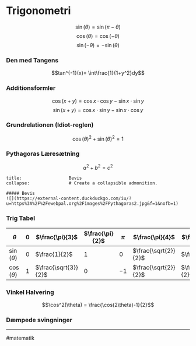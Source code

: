 # Trigonometri

$$\sin(\theta) = \sin(\pi - \theta)$$
$$\cos(\theta) = \cos(-\theta)$$
$$\sin(-\theta) = -\sin(\theta)$$

### Den med Tangens
$$tan^{-1}(x)= \int\frac{1}{1+y^2}dy$$


### Additionsformler
$$\cos(x+y) = \cos x \cdot \cos y - \sin x \cdot \sin y$$
$$\sin(x+y) = \cos x \cdot \sin y - \sin x \cdot \cos y$$

### Grundrelationen (Idiot-reglen)
$$\cos(\theta)^2 + \sin(\theta)^2 = 1$$
### Pythagoras Læresætning
$$a^2 + b^2 = c^2$$
```ad-example # Admonition type. See below for a list of available types.
title:                  Bevis
collapse:               # Create a collapsible admonition.

##### Bevis
![](https://external-content.duckduckgo.com/iu/?u=https%3A%2F%2Fewebpal.org%2Fimages%2FPythagoras2.jpg&f=1&nofb=1)
```

### Trig Tabel
| $\theta$ | $0$ | $\frac{\pi}{3}$ | $\frac{\pi}{2}$ | $\pi$ | $\frac{\pi}{4}$ | $\frac{\pi}{6}$ |
|--|-- |--|--|--| -- | -- |
| $\sin(\theta)$ | $0$ | $\frac{1}{2}$|  $1$ | $0$ |$\frac{\sqrt{2}}{2}$ | $\frac{1}{2}$ |
| $\cos(\theta)$ | $1$ | $\frac{\sqrt{3}}{2}$ | $0$ | $-1$ | $\frac{\sqrt{2}}{2}$ | $\frac{\sqrt{3}}{2}$ |

### Vinkel Halvering
$$\cos^2(\theta) = \frac{\cos(2\theta)-1}{2}$$

### Dæmpede svingninger


---
#matematik